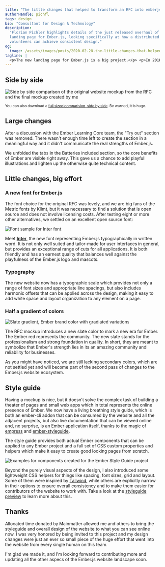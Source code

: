 ```yaml
---
title: "The little changes that helped to transform an RFC into emberjs.com"
authorHandle: pichfl
tags: design
bio: "Consultant for Design & Technology"
description:
  "Florian Pichler highlights details of the just released overhaul of the
  landing page for Ember.js, looking specifically at how a distributed team of
  volunteers can achieve consistent design."
og:
  image: /assets/images/posts/2020-02-28-the-little-changes-that-helped-to-transform-an-RFC-into-emberjs-com/og-image.png
tagline: |
  <p>The new landing page for Ember.js is a big project.</p> <p>In 2018 there was <a href="https://github.com/emberjs/rfcs/pull/425">an RFC</a> for updating the website. Which was a great thing, but there was just a mockup for the desktop website and a few of the interactive states. No version for small screens, no layout grid or repeatable measures.</p> <p>So besides development, there was the task of converting this initial design mockup into a full-featured design system with elements and components that can be reused across the large Ember.js universe for which the landing page is only the doorway.</p> <p>This post highlights some of the changes I proposed and which made it to the final website.</p>
---
```


## Side by side

![Side by side comparison of the original website mockup from the RFC and the final mockup created by me](/assets/images/posts/2020-02-28-the-little-changes-that-helped-to-transform-an-RFC-into-emberjs-com/before-after.jpg#full@1200-2761)

<small>You can also download a
[full sized comparision, side by side](https://user-images.githubusercontent.com/194641/75565735-c9559700-5a4e-11ea-8dd2-5bae88a694e0.jpg).
Be warned, it is huge.</small>

## Large changes

After a discussion with the Ember Learning Core team, the "Try out" section was
removed. There wasn't enough time left to create the section in a meaningful way
and it didn't communicate the real strengths of Ember.js.

We unfolded the tabs in the Batteries included section, so the core benefits of
Ember are visible right away. This gave us a chance to add playful illustrations
and lighten up the otherwise quite technical content.

## Little changes, big effort

### A new font for Ember.js

The font choice for the original RFC was lovely, and we are big fans of the
Metric fonts by Klimt, but it was necessary to find a solution that is open
source and does not involve licensing costs. After testing eight or more other
alternatives, we settled on an excellent open source font:

![Font sample for Inter font](/assets/images/posts/2020-02-28-the-little-changes-that-helped-to-transform-an-RFC-into-emberjs-com/inter.png#@860-1720)

Meet [**Inter**](https://rsms.me/inter/), the new font representing Ember.js
typographically in written word. It is not only well suited and tailor-made for
user interfaces in general, but provides an exceptional range of cuts for all
applications. It is both friendly and has an earnest quality that balances well
against the playfulness of the Ember.js logo and mascots.

### Typography

The new website now has a typographic scale which provides not only a range of
font sizes and appropriate line spacings, but also includes harmonic offsets
that can be applied across the design, making it easy to add white space and
layout organization to any element on a page.

### Half a gradient of colors

![Slate gradient, Ember brand color with gradiated variations](/assets/images/posts/2020-02-28-the-little-changes-that-helped-to-transform-an-RFC-into-emberjs-com/gradient.png#@860-1720)

The RFC mockup introduces a new slate color to mark a new era for Ember. The
Ember red represents the community. The new slate stands for the professionalism
and strong foundation in quality. In short, they are meant to symbolize that
Ember's strength lies in its an amazing community and reliability for
businesses.

As you might have noticed, we are still lacking secondary colors, which are not
settled yet and will become part of the second pass of changes to the Ember.js
website ecosystem.

## Style guide

Having a mockup is nice, but it doesn't solve the complex task of building a
theater of pages and small web apps which in total represents the online
presence of Ember. We now have a living breathing style guide, which is both an
ember-cli addon that can be consumed by the website and all the adjacent
projects, but also live documentation that can be viewed online and, no
surprise, is an Ember application itself, thanks to the magic of
[empress][empress] and [ember-styleguide][ember-styleguide].

[empress]: https://github.com/empress/field-guide
[ember-styleguide]: https://github.com/ember-learn/ember-styleguide/pull/145

The style guide provides both actual Ember components that can be applied to any
Ember project and a full set of CSS custom properties and helpers which make it
easy to create good looking pages from scratch.

![Examples for components created for the Ember Style Guide project](/assets/images/posts/2020-02-28-the-little-changes-that-helped-to-transform-an-RFC-into-emberjs-com/components.png#full@860-1720)

Beyond the purely visual aspects of the design, I also introduced some
lightweight CSS helpers for things like spacing, font sizes, grid and layout.
Some of them were inspired by [Tailwind][tailwind], while others are explicitly
narrow in their options to ensure overall consistency and to make them easier
for contributors of the website to work with. Take a look at the [styleguide
preview][styleguide-preview] to learn more about this.

[tailwind]: https://tailwindcss.com
[styleguide-preview]: https://deploy-preview-145--ember-styleguide.netlify.com/

## Thanks

Allocated time donated by Mainmatter allowed me and others to bring the styleguide
and overall design of the website to what you can see online now. I was very
honored by being invited to this project and my design changes were just an ever
so small piece of the huge effort that went into the website from every single
human on this team.

I'm glad we made it, and I'm looking forward to contributing more and updating
all the other aspecs of the Ember.js website landscape soon.

